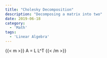 ```yaml
---
title: "Cholesky Decomposition"
description: "Decomposing a matrix into two"
date: 2019-06-18
category:
  - 'Math'
tags:
  - 'Linear Algebra'
---
```


{{< m >}}
A = L L^T
{{< /m >}}